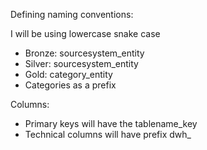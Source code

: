 Defining naming conventions:

I will be using lowercase snake case 
- Bronze: sourcesystem_entity
- Silver: sourcesystem_entity
- Gold: category_entity
- Categories as a prefix 

Columns: 
- Primary keys will have the tablename_key
- Technical columns will have prefix dwh_
